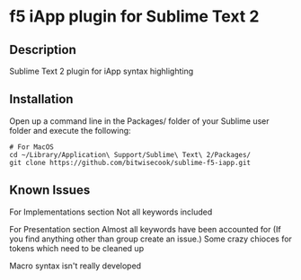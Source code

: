 f5 iApp plugin for Sublime Text 2
================

## Description

Sublime Text 2 plugin for iApp syntax highlighting

## Installation

Open up a command line in the Packages/ folder of your Sublime user folder and execute the following:

```
# For MacOS
cd ~/Library/Application\ Support/Sublime\ Text\ 2/Packages/
git clone https://github.com/bitwisecook/sublime-f5-iapp.git
```

## Known Issues
For Implementations section
Not all keywords included

For Presentation section
Almost all keywords have been accounted for (If you find anything other than group create an issue.)
Some crazy chioces for tokens which need to be cleaned up

Macro syntax isn't really developed

